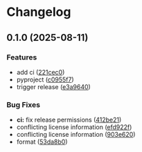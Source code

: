 # Changelog

## 0.1.0 (2025-08-11)


### Features

* add ci ([221cec0](https://github.com/graeter-group/kimmdy-dimerization/commit/221cec0a8d688464cebf9ef21fc39e1aed0a6a2f))
* pyproject ([c0955f7](https://github.com/graeter-group/kimmdy-dimerization/commit/c0955f72a3773b85a22e96209f92e423d53db964))
* trigger release ([e3a9640](https://github.com/graeter-group/kimmdy-dimerization/commit/e3a96409c09639884306c359248974dfdbb9b395))


### Bug Fixes

* **ci:** fix release permissions ([412be21](https://github.com/graeter-group/kimmdy-dimerization/commit/412be21d82a964395313e9136a29061d8c06e4c6))
* conflicting license information ([efd922f](https://github.com/graeter-group/kimmdy-dimerization/commit/efd922f573fd8bfdcd55dd0a74853be6b1fb17ee))
* conflicting license information ([903e620](https://github.com/graeter-group/kimmdy-dimerization/commit/903e62040e3984afb0583b17e4b94fa8fb67bd47))
* format ([53da8b0](https://github.com/graeter-group/kimmdy-dimerization/commit/53da8b09c652b27e758473d018ba2da1c9550fd1))
